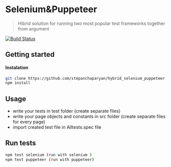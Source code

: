 # Selenium&Puppeteer
> Hibrid solution for running two most popular test frameworks together from argument

[![Build Status](https://travis-ci.org/stepanchaparyan/hybrid_selenium_puppeteer.svg?branch=master)](https://travis-ci.org/stepanchaparyan/hybrid_selenium_puppeteer)

## Getting started
#### Instalation
```sh
git clone https://github.com/stepanchaparyan/hybrid_selenium_puppeteer.git
npm install
```
## Usage
* write your tests in test folder (create separate files)
* write your page objects and constants in src folder (create separate files for every page)
* import created test file in Alltests.spec file

## Run tests
```sh
npm test selenium (run with selenium )
npm test puppeteer (run with puppeteer)
```
